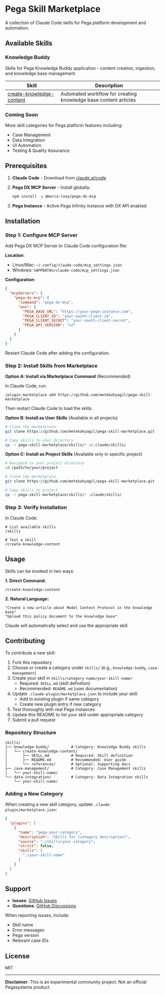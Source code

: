 # Pega Skill Marketplace

A collection of Claude Code skills for Pega platform development and automation.

## Available Skills

### Knowledge Buddy

Skills for Pega Knowledge Buddy application - content creation, ingestion, and knowledge base management.

| Skill | Description |
|-------|-------------|
| [create-knowledge-content](./skills/knowledge-buddy/create-knowledge-content/) | Automated workflow for creating knowledge base content articles |

### Coming Soon

More skill categories for Pega platform features including:
- Case Management
- Data Integration
- UI Automation
- Testing & Quality Assurance

## Prerequisites

1. **Claude Code** - Download from [claude.ai/code](https://claude.ai/code)

2. **Pega DX MCP Server** - Install globally:
   ```bash
   npm install -g @marco-looy/pega-dx-mcp
   ```

3. **Pega Instance** - Active Pega Infinity instance with DX API enabled

## Installation

### Step 1: Configure MCP Server

Add Pega DX MCP Server to Claude Code configuration file:

**Location**:
- Linux/Mac: `~/.config/claude-code/mcp_settings.json`
- Windows: `%APPDATA%/claude-code/mcp_settings.json`

**Configuration**:
```json
{
  "mcpServers": {
    "pega-dx-mcp": {
      "command": "pega-dx-mcp",
      "env": {
        "PEGA_BASE_URL": "https://your-pega-instance.com",
        "PEGA_CLIENT_ID": "your-oauth-client-id",
        "PEGA_CLIENT_SECRET": "your-oauth-client-secret",
        "PEGA_API_VERSION": "v2"
      }
    }
  }
}
```

Restart Claude Code after adding the configuration.

### Step 2: Install Skills from Marketplace

**Option A: Install via Marketplace Command** (Recommended)

In Claude Code, run:
```
/plugin marketplace add https://github.com/metekahyagil/pega-skill-marketplace
```

Then restart Claude Code to load the skills.

**Option B: Install as User Skills** (Available in all projects)

```bash
# Clone the marketplace
git clone https://github.com/metekahyagil/pega-skill-marketplace.git

# Copy skills to user directory
cp -r pega-skill-marketplace/skills/* ~/.claude/skills/
```

**Option C: Install as Project Skills** (Available only in specific project)

```bash
# Navigate to your project directory
cd /path/to/your/project

# Clone the marketplace
git clone https://github.com/metekahyagil/pega-skill-marketplace.git

# Copy skills to project
cp -r pega-skill-marketplace/skills/* .claude/skills/
```

### Step 3: Verify Installation

In Claude Code:
```
# List available skills
/skills

# Test a skill
/create-knowledge-content
```

## Usage

Skills can be invoked in two ways:

**1. Direct Command:**
```
/create-knowledge-content
```

**2. Natural Language:**
```
"Create a new article about Model Context Protocol in the knowledge base"
"Upload this policy document to the knowledge base"
```

Claude will automatically select and use the appropriate skill.

## Contributing

To contribute a new skill:

1. Fork this repository
2. Choose or create a category under `skills/` (e.g., `knowledge-buddy`, `case-management`)
3. Create your skill in `skills/category-name/your-skill-name/`
   - Required: `SKILL.md` (skill definition)
   - Recommended: `README.md` (user documentation)
4. Update `.claude-plugin/marketplace.json` to include your skill:
   - Add to existing plugin if same category
   - Create new plugin entry if new category
5. Test thoroughly with real Pega instances
6. Update this README to list your skill under appropriate category
7. Submit a pull request

### Repository Structure

```
skills/
├── knowledge-buddy/          # Category: Knowledge Buddy skills
│   └── create-knowledge-content/
│       ├── SKILL.md          # Required: Skill definition
│       ├── README.md         # Recommended: User guide
│       └── references/       # Optional: Supporting docs
├── case-management/          # Category: Case Management skills
│   └── your-skill-name/
└── data-integration/         # Category: Data Integration skills
    └── your-skill-name/
```

### Adding a New Category

When creating a new skill category, update `.claude-plugin/marketplace.json`:

```json
{
  "plugins": [
    {
      "name": "pega-your-category",
      "description": "Skills for [category description]",
      "source": "./skills/your-category",
      "strict": false,
      "skills": [
        "./your-skill-name"
      ]
    }
  ]
}
```

## Support

- **Issues**: [GitHub Issues](https://github.com/metekahyagil/pega-skill-marketplace/issues)
- **Questions**: [GitHub Discussions](https://github.com/metekahyagil/pega-skill-marketplace/discussions)

When reporting issues, include:
- Skill name
- Error messages
- Pega version
- Relevant case IDs

## License

MIT

---

**Disclaimer**: This is an experimental community project. Not an official Pegasystems product.
